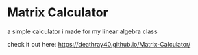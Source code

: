 # Matrix Calculator

a simple calculator i made for my linear algebra class

check it out here: https://deathray40.github.io/Matrix-Calculator/